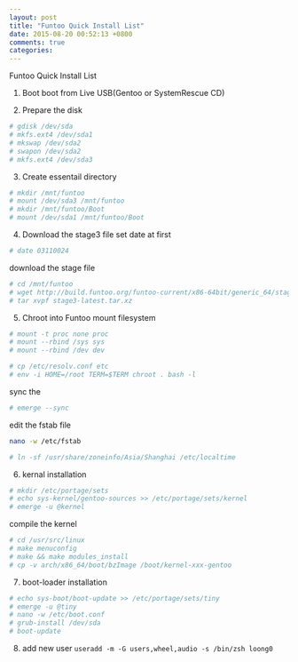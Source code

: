 ```yaml
---
layout: post
title: "Funtoo Quick Install List"
date: 2015-08-20 00:52:13 +0800
comments: true
categories:
---
```

Funtoo Quick Install List
1. Boot
boot from Live USB(Gentoo or SystemRescue CD)

2. Prepare the disk
```sh
# gdisk /dev/sda
# mkfs.ext4 /dev/sda1
# mkswap /dev/sda2
# swapon /dev/sda2
# mkfs.ext4 /dev/sda3
```

3. Create essentail directory
```bash
# mkdir /mnt/funtoo
# mount /dev/sda3 /mnt/funtoo
# mkdir /mnt/funtoo/Boot
# mount /dev/sda1 /mnt/funtoo/Boot
```

4. Download the stage3 file
set date at first
```bash
# date 03110024
```

download the stage file
```bash
# cd /mnt/funtoo
# wget http://build.funtoo.org/funtoo-current/x86-64bit/generic_64/stage3-late    st.tar.xz
# tar xvpf stage3-latest.tar.xz
```

5. Chroot into Funtoo
mount filesystem
```bash
# mount -t proc none proc
# mount --rbind /sys sys
# mount --rbind /dev dev
```

```bash
# cp /etc/resolv.conf etc
# env -i HOME=/root TERM=$TERM chroot . bash -l
```
sync the 
```bash
# emerge --sync
```
edit the fstab file
```bash
nano -w /etc/fstab
```
```bash
# ln -sf /usr/share/zoneinfo/Asia/Shanghai /etc/localtime
```

6. kernal installation
```bash
# mkdir /etc/portage/sets
# echo sys-kernel/gentoo-sources >> /etc/portage/sets/kernel
# emerge -u @kernel
```

compile the kernel
```sh
# cd /usr/src/linux
# make menuconfig
# make && make modules_install
# cp -v arch/x86_64/boot/bzImage /boot/kernel-xxx-gentoo
```

7. boot-loader installation
```sh
# echo sys-boot/boot-update >> /etc/portage/sets/tiny
# emerge -u @tiny
# nano -w /etc/boot.conf
# grub-install /dev/sda
# boot-update
```

8.  add new user
`useradd -m -G users,wheel,audio -s /bin/zsh loong0`

